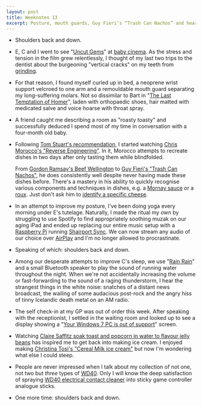 ```yaml
---
layout: post
title: Weeknotes 13
excerpt: Posture, mouth guards, Guy Fieri’s “Trash Can Nachos” and hearing things in the noise.
---
```

*   Shoulders back and down.

*   E, C and I went to see "[Uncut Gems](https://www.imdb.com/title/tt5727208/)" at [baby cinema](https://www.barbican.org.uk/whats-on/series/parent-and-baby-screenings). As the stress and tension in the film grew relentlessly, I thought of my last two trips to the dentist about the burgeoning "vertical cracks" on my teeth from [grinding](https://www.nhs.uk/conditions/teeth-grinding/).

*   For that reason, I found myself curled up in bed, a neoprene wrist support velcroed to one arm and a remouldable mouth guard separating my long-suffering molars. Not so dissimilar to Bart in "[The Last Temptation of Homer](https://en.wikipedia.org/wiki/The_Last_Temptation_of_Homer)", laden with orthopaedic shoes, hair matted with medicated salve and voice hoarse with throat spray.

*   A friend caught me describing a room as "roasty toasty" and successfully deduced I spend most of my time in conversation with a four-month old baby.

*   Following [Tom Stuart's recommendation](https://tomstu.art/weeknotes-2-the-good-half), I started watching [Chris Morocco's "Reverse Engineering"](https://www.bonappetit.com/video/series/reverse-engineering). In it, Morocco attempts to recreate dishes in two days after only tasting them while blindfolded.

    From [Gordon Ramsay's Beef Wellington](https://youtu.be/3eVMgUrEazA) to [Guy Fieri's "Trash Can Nachos"](https://youtu.be/E3e20718ioY), he does consistently well despite never having made these dishes before. There's a mastery in his ability to quickly recognise various components and techniques in dishes, e.g. a [Mornay sauce](https://en.wikipedia.org/wiki/Mornay_sauce) or a [roux](https://en.wikipedia.org/wiki/Roux). Just don't ask him to [identify a specific cheese](https://youtu.be/zlG_iUEybgM).

*   In an attempt to improve my posture, I've been doing yoga every morning under E's tutelage. Naturally, I made the ritual my own by struggling to use Spotify to find appropriately soothing muzak on our aging iPad and ended up replacing our entire music setup with a [Raspberry Pi](https://www.raspberrypi.org) running [Shairport Sync](https://github.com/mikebrady/shairport-sync). We can now stream any audio of our choice over [AirPlay](https://support.apple.com/en-gb/HT202809) and I'm no longer allowed to procrastinate.

*   Speaking of which: shoulders back and down.

*   Among our desperate attempts to improve C's sleep, we use "[Rain Rain](https://www.rainrainapp.com)" and a small Bluetooth speaker to play the sound of running water throughout the night. When we're not accidentally increasing the volume or fast-forwarding to the sound of a raging thunderstorm, I hear the strangest things in the white noise: snatches of a distant news broadcast, the wailing of some audacious post-rock and the angry hiss of tinny Icelandic death metal on an AM radio.

*   The self check-in at my GP was out of order this week. After speaking with the receptionist, I settled in the waiting room and looked up to see a display showing a "[Your Windows 7 PC is out of support](https://www.microsoft.com/en-us/microsoft-365/windows/end-of-windows-7-support)" screen.

*   Watching [Claire Saffitz soak toast and popcorn in water to flavour jelly beans](https://youtu.be/VPYhem4GRGY) has inspired me to get back into making ice cream. I enjoyed making [Christina Tosi's "Cereal Milk ice cream"](https://www.telegraph.co.uk/foodanddrink/recipes/10957755/Momofukus-Cereal-Milk-ice-cream-recipe.html) but now I'm wondering what else I could steep.

*   People are never impressed when I talk about my collection of not one, not two but _three_ types of [WD40](https://www.wd40.com). Only I will know the deep satisfaction of spraying [WD40 electrical contact cleaner](https://www.wd40.com/products/contact-cleaner/) into sticky game controller analogue sticks.

*   One more time: shoulders back and down.
